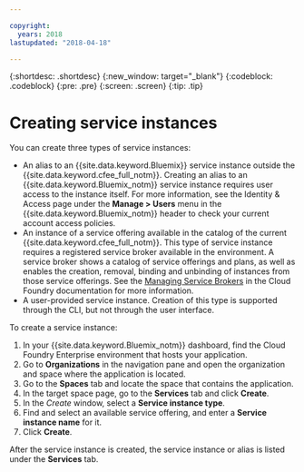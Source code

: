 ```yaml
---

copyright:
  years: 2018
lastupdated: "2018-04-18"

---
```


{:shortdesc: .shortdesc}
{:new_window: target="_blank"}
{:codeblock: .codeblock}
{:pre: .pre}
{:screen: .screen}
{:tip: .tip}

# Creating service instances
You can create three types of service instances:

* An alias to an {{site.data.keyword.Bluemix}} service instance outside the {{site.data.keyword.cfee_full_notm}}. Creating an alias to an {{site.data.keyword.Bluemix_notm}} service instance requires user access to the instance itself. For more information, see the Identity & Access page under the **Manage > Users** menu in the {{site.data.keyword.Bluemix_notm}} header to check your current account access policies.
* An instance of a service offering available in the catalog of the current {{site.data.keyword.cfee_full_notm}}. This type of service instance requires a registered service broker available in the environment. A service broker shows a catalog of service offerings and plans, as well as enables the creation, removal, binding and unbinding of instances from those service offerings. See the [Managing Service Brokers](https://docs.cloudfoundry.org/services/managing-service-brokers.html) in the Cloud Foundry documentation for more information.
* A user-provided service instance. Creation of this type is supported through the CLI, but not through the user interface.

To create a service instance:

1. In your {{site.data.keyword.Bluemix_notm}} dashboard, find the Cloud Foundry Enterprise environment that hosts your application.
2. Go to **Organizations** in the navigation pane and open the organization and space where the application is located.
3. Go to the **Spaces** tab and locate the space that contains the application.
4. In the target space page, go to the **Services** tab and click **Create**.
5. In the _Create_ window, select a **Service instance type**.
6. Find and select an available service offering, and enter a **Service instance name** for it.
7. Click **Create**.

After the service instance is created, the service instance or alias is listed under the **Services** tab.